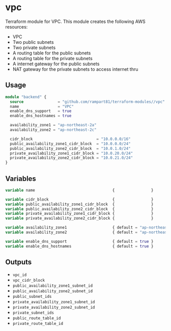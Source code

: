 # vpc
Terraform module for VPC. 
This module creates the following AWS resources:
* VPC
* Two public subnets
* Two private subnets
* A routing table for the public subnets
* A routing table for the private subnets
* A internet gateway for the public subnets
* NAT gateway for the private subnets to access internet thru

## Usage
```terraform
module "backend" {
  source               = "github.com/rampart81/terraform-modules//vpc"
  name                 = "VPC"
  enable_dns_support   = true
  enable_dns_hostnames = true

  availability_zone1 = "ap-northeast-2a"
  availability_zone2 = "ap-northeast-2c"

  cidr_block                            = "10.0.0.0/16"
  public_availability_zone1_cidr_block  = "10.0.0.0/24"
  public_availability_zone2_cidr_block  = "10.0.1.0/24"
  private_availability_zone1_cidr_block = "10.0.20.0/24"
  private_availability_zone2_cidr_block = "10.0.21.0/24"
}
```

## Variables
```terraform
variable name                                  {                } 

variable cidr_block                            {                } 
variable public_availability_zone1_cidr_block  {                } 
variable public_availability_zone2_cidr_block  {                } 
variable private_availability_zone1_cidr_block {                } 
variable private_availability_zone2_cidr_block {                } 

variable availability_zone1                    { default = "ap-northeast-2a" } 
variable availability_zone2                    { default = "ap-northeast-2c" } 

variable enable_dns_support                    { default = true } 
variable enable_dns_hostnames                  { default = true } 
```

## Outputs
* `vpc_id`
* `vpc_cidr_block` 
* `public_availability_zone1_subnet_id` 
* `public_availability_zone2_subnet_id` 
* `public_subnet_ids` 
* `private_availability_zone1_subnet_id` 
* `private_availability_zone2_subnet_id` 
* `private_subnet_ids` 
* `public_route_table_id` 
* `private_route_table_id` 
